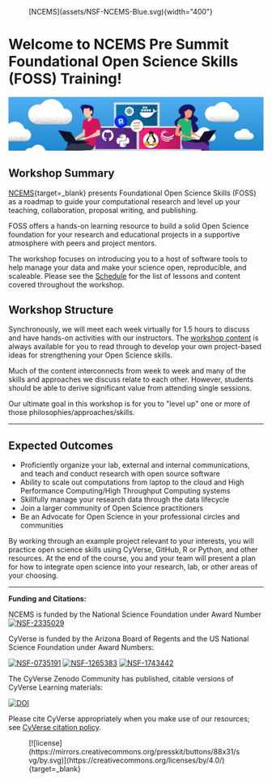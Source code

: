 <figure markdown>
 [NCEMS](assets/NSF-NCEMS-Blue.svg){width="400"}
</figure>

# Welcome to NCEMS Pre Summit Foundational Open Science Skills (FOSS) Training!

![header](assets/foss_title.png)

## Workshop Summary

[NCEMS](https://ncems.psu.edu){target=_blank} presents Foundational Open Science Skills (FOSS) as a roadmap to guide your computational research and level up your teaching, collaboration, proposal writing, and publishing. 

FOSS offers a hands-on learning resource to build a solid Open Science foundation for your research and educational projects in a supportive atmosphere with peers and project mentors. 

The workshop focuses on introducing you to a host of software tools to help manage your data and make your science open, reproducible, and scaleable. Please see the [Schedule](./schedule.md) for the list of lessons and content covered throughout the workshop. 


## Workshop Structure

Synchronously, we will meet each week virtually for 1.5 hours to discuss and have hands-on activities with our instructors. The [workshop content](./01_intro_open_sci.md) is always available for you to read through to develop your own project-based ideas for strengthening your Open Science skills. 

Much of the content interconnects from week to week and many of the skills and approaches we discuss relate to each other. However, students should be able to derive significant value from attending single sessions. 

Our ultimate goal in this workshop is for you to "level up" one or more of those philosophies/approaches/skills. 

---

## Expected Outcomes

-   Proficiently organize your lab, external and internal communications, and teach and conduct research with open source software
-   Ability to scale out computations from laptop to the cloud and High Performance Computing/High Throughput Computing systems
-   Skillfully manage your research data through the data lifecycle 
-   Join a larger community of Open Science practitioners
-   Be an Advocate for Open Science in your professional circles and communities

By working through an example project relevant to your interests, you will practice open science skills using CyVerse, GitHub, R or Python, and other resources. At the end of the course, you and your team will present a plan for how to integrate open science into your research, lab, or other areas of your choosing.

---

**Funding and Citations:**

NCEMS is funded by the National Science Foundation under Award Number [![NSF-2335029](https://img.shields.io/badge/NSF-2335029-blue.svg)](https://www.nsf.gov/awardsearch/showAward?AWD_ID=2335029) 

CyVerse is funded by the Arizona Board of Regents and the US National Science Foundation under Award Numbers: 

[![NSF-0735191](https://img.shields.io/badge/NSF-0735191-blue.svg)](https://www.nsf.gov/awardsearch/showAward?AWD_ID=0735191)  [![NSF-1265383](https://img.shields.io/badge/NSF-1265383-blue.svg)](https://www.nsf.gov/awardsearch/showAward?AWD_ID=1265383) [![NSF-1743442](https://img.shields.io/badge/NSF-1743442-blue.svg)](https://www.nsf.gov/awardsearch/showAward?AWD_ID=1743442)

The CyVerse Zenodo Community has published, citable versions of CyVerse Learning materials: 

[![DOI](https://img.shields.io/badge/Zenodo-CyVerse%20Community-blue)](https://zenodo.org/communities/cyverse)

Please cite CyVerse appropriately when you make use of our resources; see [CyVerse citation policy](https://cyverse.org/policies/cite-cyverse).

<figure markdown>
  [![license](https://mirrors.creativecommons.org/presskit/buttons/88x31/svg/by.svg)](https://creativecommons.org/licenses/by/4.0/){target=_blank} 
</figure>
